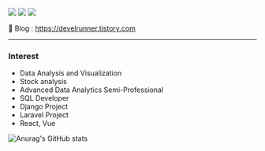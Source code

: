 <a href="/" target="_blank"><img src="https://img.shields.io/badge/Laravel-000000?style=flat&logo=#FF2D20&logoColor=000000"/></a>
<a href="/" target="_blank"><img src="https://img.shields.io/badge/PHP-000000?style=flat&logo=#FF2D20&logoColor=000000"/></a>
<a href="/" target="_blank"><img src="https://img.shields.io/badge/Python-000000?style=flat&logo=#FF2D20&logoColor=000000"/></a>

🌱 Blog : https://develrunner.tistory.com
***
### Interest

+ Data Analysis and Visualization 
+ Stock analysis
+ Advanced Data Analytics Semi-Professional
+ SQL Developer
+ Django Project
+ Laravel Project
+ React, Vue

![Anurag's GitHub stats](https://github-readme-stats.vercel.app/api?username=joy3968&show_icons=true&theme=default)

<!--
**joy3968/joy3968** is a ✨ _special_ ✨ repository because its `README.md` (this file) appears on your GitHub profile.


Here are some ideas to get you started:


- 🔭 I’m currently working on ...
- 🌱 I’m currently learning ...
- 👯 I’m looking to collaborate on ...
- 🤔 I’m looking for help with ...
- 💬 Ask me about ...
- 📫 How to reach me: ...
- 😄 Pronouns: ...
- ⚡ Fun fact: ...
-->
